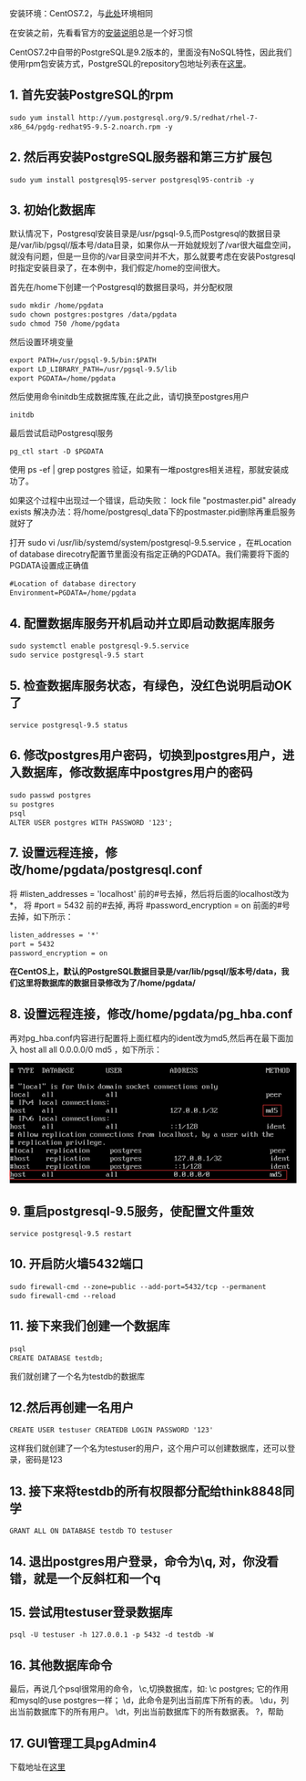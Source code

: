安装环境：CentOS7.2，与[此处](http://www.cnblogs.com/think8848/p/5862469.html)环境相同

在安装之前，先看看官方的[安装说明](https://www.postgresql.org/download/linux/redhat/)总是一个好习惯

CentOS7.2中自带的PostgreSQL是9.2版本的，里面没有NoSQL特性，因此我们使用rpm包安装方式，PostgreSQL的repository包地址列表在[这里](http://yum.postgresql.org/repopackages.php)。

## 1. 首先安装PostgreSQL的rpm

```
sudo yum install http://yum.postgresql.org/9.5/redhat/rhel-7-x86_64/pgdg-redhat95-9.5-2.noarch.rpm -y
```

## 2. 然后再安装PostgreSQL服务器和第三方扩展包

```
sudo yum install postgresql95-server postgresql95-contrib -y
```

## 3. 初始化数据库
默认情况下，Postgresql安装目录是/usr/pgsql-9.5,而Postgresql的数据目录是/var/lib/pgsql/版本号/data目录，如果你从一开始就规划了/var很大磁盘空间，就没有问题，但是一旦你的/var目录空间并不大，那么就要考虑在安装Postgresql时指定安装目录了，在本例中，我们假定/home的空间很大。

首先在/home下创建一个Postgresql的数据目录吗，并分配权限

```
sudo mkdir /home/pgdata
sudo chown postgres:postgres /data/pgdata
sudo chmod 750 /home/pgdata
```

然后设置环境变量

```
export PATH=/usr/pgsql-9.5/bin:$PATH
export LD_LIBRARY_PATH=/usr/pgsql-9.5/lib
export PGDATA=/home/pgdata
```

然后使用命令initdb生成数据库簇,在此之此，请切换至postgres用户

```
initdb
```

最后尝试启动Postgresql服务

```
pg_ctl start -D $PGDATA
```

使用 ps -ef | grep postgres 验证，如果有一堆postgres相关进程，那就安装成功了。

如果这个过程中出现过一个错误，启动失败： lock file "postmaster.pid" already exists
解决办法：将/home/postgresql_data下的postmaster.pid删除再重启服务就好了

打开 sudo vi /usr/lib/systemd/system/postgresql-9.5.service ，在#Location of database direcotry配置节里面没有指定正确的PGDATA。我们需要将下面的PGDATA设置成正确值

```
#Location of database directory
Environment=PGDATA=/home/pgdata
```

## 4. 配置数据库服务开机启动并立即启动数据库服务

```
sudo systemctl enable postgresql-9.5.service
sudo service postgresql-9.5 start
```

## 5. 检查数据库服务状态，有绿色，没红色说明启动OK了

```
service postgresql-9.5 status
```

## 6. 修改postgres用户密码，切换到postgres用户，进入数据库，修改数据库中postgres用户的密码

```
sudo passwd postgres
su postgres
psql
ALTER USER postgres WITH PASSWORD '123';
```

## 7. 设置远程连接，修改/home/pgdata/postgresql.conf

将 #listen_addresses = 'localhost' 前的#号去掉，然后将后面的localhost改为*，
将 #port = 5432 前的#去掉,
再将 #password_encryption = on 前面的#号去掉，如下所示：

```
listen_addresses = '*'
port = 5432
password_encryption = on
```

**在CentOS上，默认的PostgreSQL数据目录是/var/lib/pgsql/版本号/data，我们这里将数据库的数据目录修改为了/home/pgdata/**

## 8. 设置远程连接，修改/home/pgdata/pg_hba.conf

再对pg_hba.conf内容进行配置将上面红框内的ident改为md5,然后再在最下面加入 host all all 0.0.0.0/0 md5 ，如下所示：

![img](img/pg_hba_conf.png)

## 9. 重启postgresql-9.5服务，使配置文件重效

```
service postgresql-9.5 restart
```

## 10. 开启防火墙5432端口

```
sudo firewall-cmd --zone=public --add-port=5432/tcp --permanent
sudo firewall-cmd --reload
```

## 11. 接下来我们创建一个数据库

```
psql
CREATE DATABASE testdb;
```

我们就创建了一个名为testdb的数据库

## 12.然后再创建一名用户

```
CREATE USER testuser CREATEDB LOGIN PASSWORD '123'
```

这样我们就创建了一个名为testuser的用户，这个用户可以创建数据库，还可以登录，密码是123

## 13. 接下来将testdb的所有权限都分配给think8848同学

```
GRANT ALL ON DATABASE testdb TO testuser
```

## 14. 退出postgres用户登录，命令为\q, 对，你没看错，就是一个反斜杠和一个q

## 15. 尝试用testuser登录数据库

```
psql -U testuser -h 127.0.0.1 -p 5432 -d testdb -W
```

## 16. 其他数据库命令

最后，再说几个psql很常用的命令，
\c,切换数据库，如: \c postgres; 它的作用和mysql的use postgres一样；
\d，此命令是列出当前库下所有的表。
\du，列出当前数据库下的所有用户。
\dt，列出当前数据库下的所有数据表。
\?，帮助

## 17. GUI管理工具pgAdmin4
下载地址在[这里](https://www.pgadmin.org/download/windows4.php) 
